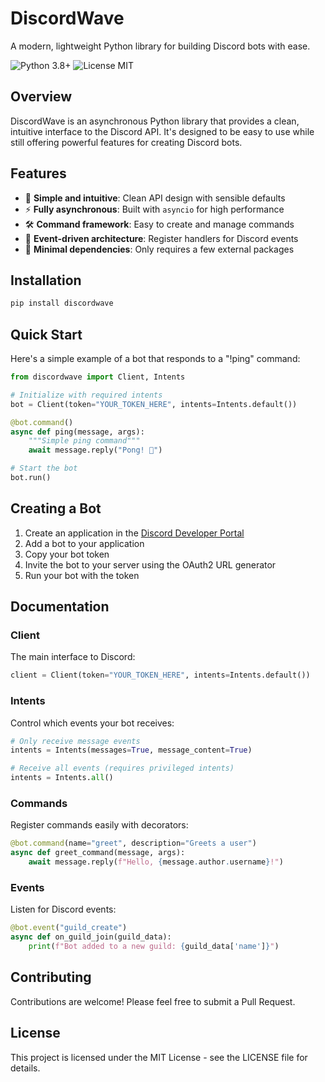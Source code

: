 # DiscordWave

A modern, lightweight Python library for building Discord bots with ease.

![Python 3.8+](https://img.shields.io/badge/python-3.8+-blue.svg)
![License MIT](https://img.shields.io/badge/license-MIT-green.svg)

## Overview

DiscordWave is an asynchronous Python library that provides a clean, intuitive interface to the Discord API. It's designed to be easy to use while still offering powerful features for creating Discord bots.

## Features

- 🚀 **Simple and intuitive**: Clean API design with sensible defaults
- ⚡ **Fully asynchronous**: Built with `asyncio` for high performance
- 🛠️ **Command framework**: Easy to create and manage commands
- 🔧 **Event-driven architecture**: Register handlers for Discord events
- 🧩 **Minimal dependencies**: Only requires a few external packages

## Installation

```bash
pip install discordwave
```

## Quick Start

Here's a simple example of a bot that responds to a "!ping" command:

```python
from discordwave import Client, Intents

# Initialize with required intents
bot = Client(token="YOUR_TOKEN_HERE", intents=Intents.default())

@bot.command()
async def ping(message, args):
    """Simple ping command"""
    await message.reply("Pong! 🏓")

# Start the bot
bot.run()
```

## Creating a Bot

1. Create an application in the [Discord Developer Portal](https://discord.com/developers/applications)
2. Add a bot to your application
3. Copy your bot token
4. Invite the bot to your server using the OAuth2 URL generator
5. Run your bot with the token

## Documentation

### Client

The main interface to Discord:

```python
client = Client(token="YOUR_TOKEN_HERE", intents=Intents.default())
```

### Intents

Control which events your bot receives:

```python
# Only receive message events
intents = Intents(messages=True, message_content=True)

# Receive all events (requires privileged intents)
intents = Intents.all()
```

### Commands

Register commands easily with decorators:

```python
@bot.command(name="greet", description="Greets a user")
async def greet_command(message, args):
    await message.reply(f"Hello, {message.author.username}!")
```

### Events

Listen for Discord events:

```python
@bot.event("guild_create")
async def on_guild_join(guild_data):
    print(f"Bot added to a new guild: {guild_data['name']}")
```

## Contributing

Contributions are welcome! Please feel free to submit a Pull Request.

## License

This project is licensed under the MIT License - see the LICENSE file for details.
